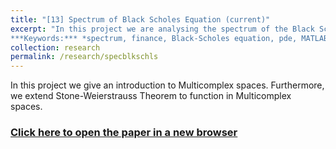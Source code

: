 ```yaml
---
title: "[13] Spectrum of Black Scholes Equation (current)"
excerpt: "In this project we are analysing the spectrum of the Black Scholes Equation that models the price of certain securities.*.<br>
***Keywords:*** *spectrum, finance, Black-Scholes equation, pde, MATLAB, research, math*" #add this to add an image inside the "" <br/><img src='R001_padic/500x300.png'>
collection: research
permalink: /research/specblkschls
---
```


In this project we give an introduction to Multicomplex spaces. Furthermore, we extend Stone-Weierstrauss Theorem to function in Multicomplex spaces.

### [Click here to open the paper in a new browser](R013_specblkschls/Research_Murphy_Finance.pdf)
<object data="R013_specblkschls/Research_Murphy_Finance.pdf#view=fitH&toolbar=0" width="1000" height="1000" type='application/pdf'></object>



